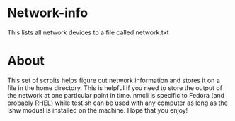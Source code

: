 # Network-info
This lists all network devices to a file called network.txt

# About

This set of scrpits helps figure out network information and stores it on a file in the home directory. This is helpful if you need to store the output of the network at one particular point in time. nmcli is specific to Fedora (and probably RHEL) while test.sh can be used with any computer as long as the lshw modual is installed on the machine. Hope that you enjoy!
